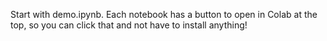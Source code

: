 Start with demo.ipynb. Each notebook has a button to open in Colab at the top, so you can click that and not have to install anything!